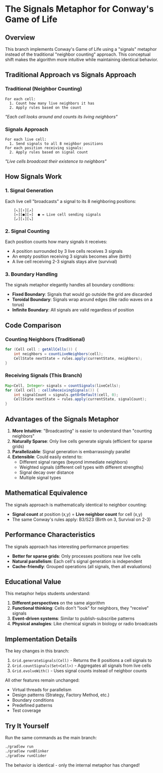 # The Signals Metaphor for Conway's Game of Life

## Overview

This branch implements Conway's Game of Life using a "signals" metaphor instead of the traditional "neighbor counting" approach. This conceptual shift makes the algorithm more intuitive while maintaining identical behavior.

## Traditional Approach vs Signals Approach

### Traditional (Neighbor Counting)
```
For each cell:
  1. Count how many live neighbors it has
  2. Apply rules based on the count
```
*"Each cell looks around and counts its living neighbors"*

### Signals Approach
```
For each live cell:
  1. Send signals to all 8 neighbor positions
For each position receiving signals:
  2. Apply rules based on signal count
```
*"Live cells broadcast their existence to neighbors"*

## How Signals Work

### 1. Signal Generation
Each live cell "broadcasts" a signal to its 8 neighboring positions:
```
    [↖][↑][↗]
    [←][●][→]  ● = Live cell sending signals
    [↙][↓][↘]
```

### 2. Signal Counting
Each position counts how many signals it receives:
- A position surrounded by 3 live cells receives 3 signals
- An empty position receiving 3 signals becomes alive (birth)
- A live cell receiving 2-3 signals stays alive (survival)

### 3. Boundary Handling
The signals metaphor elegantly handles all boundary conditions:

- **Fixed Boundary**: Signals that would go outside the grid are discarded
- **Toroidal Boundary**: Signals wrap around edges (like radio waves on a torus)
- **Infinite Boundary**: All signals are valid regardless of position

## Code Comparison

### Counting Neighbors (Traditional)
```java
for (Cell cell : getAllCells()) {
    int neighbors = countLiveNeighbors(cell);
    CellState nextState = rules.apply(currentState, neighbors);
}
```

### Receiving Signals (This Branch)
```java
Map<Cell, Integer> signals = countSignals(liveCells);
for (Cell cell : cellsReceivingSignals()) {
    int signalCount = signals.getOrDefault(cell, 0);
    CellState nextState = rules.apply(currentState, signalCount);
}
```

## Advantages of the Signals Metaphor

1. **More Intuitive**: "Broadcasting" is easier to understand than "counting neighbors"
2. **Naturally Sparse**: Only live cells generate signals (efficient for sparse grids)
3. **Parallelizable**: Signal generation is embarrassingly parallel
4. **Extensible**: Could easily extend to:
   - Different signal ranges (beyond immediate neighbors)
   - Weighted signals (different cell types with different strengths)
   - Signal decay over distance
   - Multiple signal types

## Mathematical Equivalence

The signals approach is mathematically identical to neighbor counting:
- **Signal count** at position (x,y) = **Live neighbor count** for cell (x,y)
- The same Conway's rules apply: B3/S23 (Birth on 3, Survival on 2-3)

## Performance Characteristics

The signals approach has interesting performance properties:
- **Better for sparse grids**: Only processes positions near live cells
- **Natural parallelism**: Each cell's signal generation is independent
- **Cache-friendly**: Grouped operations (all signals, then all evaluations)

## Educational Value

This metaphor helps students understand:
1. **Different perspectives** on the same algorithm
2. **Functional thinking**: Cells don't "look" for neighbors, they "receive" signals
3. **Event-driven systems**: Similar to publish-subscribe patterns
4. **Physical analogies**: Like chemical signals in biology or radio broadcasts

## Implementation Details

The key changes in this branch:

1. `Grid.generateSignals(Cell)` - Returns the 8 positions a cell signals to
2. `Grid.countSignals(Set<Cell>)` - Aggregates all signals from live cells
3. `Grid.evolveWith()` - Uses signal counts instead of neighbor counts

All other features remain unchanged:
- Virtual threads for parallelism
- Design patterns (Strategy, Factory Method, etc.)
- Boundary conditions
- Predefined patterns
- Test coverage

## Try It Yourself

Run the same commands as the main branch:
```bash
./gradlew run
./gradlew runBlinker
./gradlew runGlider
```

The behavior is identical - only the internal metaphor has changed!